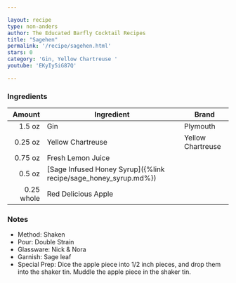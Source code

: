```yaml
---

layout: recipe
type: non-anders
author: The Educated Barfly Cocktail Recipes
title: "Sagehen"
permalink: '/recipe/sagehen.html'
stars: 0
category: 'Gin, Yellow Chartreuse '
youtube: 'EKyIy5iG87Q'

---
```


### Ingredients

|  Amount  | Ingredient               | Brand                   |
| ---------: | --------------------------------------------------------------- | ----------------- |
|     1.5 oz | Gin                                                             | Plymouth          |
|    0.25 oz | Yellow Chartreuse                                               | Yellow Chartreuse |
|    0.75 oz | Fresh Lemon Juice                                               |
|     0.5 oz | [Sage Infused Honey Syrup]({%link recipe/sage_honey_syrup.md%}) |
| 0.25 whole | Red Delicious Apple                                             |

### Notes

- Method: Shaken
- Pour: Double Strain
- Glassware: Nick & Nora
- Garnish: Sage leaf
- Special Prep: Dice the apple piece into 1/2 inch pieces, and drop them into the shaker tin. Muddle the apple piece in the shaker tin.

